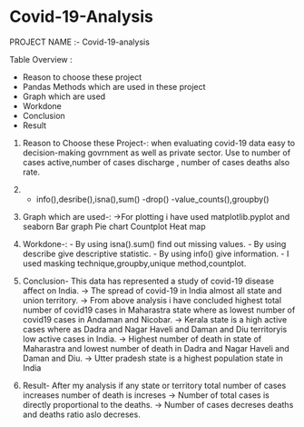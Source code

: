 # Covid-19-Analysis
 
PROJECT NAME :- Covid-19-analysis

Table Overview : 
  - Reason to choose these project
  - Pandas Methods which are used in these project
  - Graph which are used
  - Workdone
  - Conclusion
  - Result


1) Reason to Choose these Project-:
      when evaluating covid-19 data easy to decision-making govrnment as well as private sector.
      Use to number of cases active,number of cases discharge , number of cases deaths also rate. 


2) - info(),desribe(),isna(),sum()
    -drop()
    -value_counts(),groupby()
    
3)  Graph which are used-: ->For plotting i have used matplotlib.pyplot and seaborn
        Bar graph
        Pie chart
        Countplot
        Heat map
        
4) Workdone-:
        - By using isna().sum() find out missing values.
        - By using describe give descriptive statistic.
        - By using info() give information.
        - I used masking technique,groupby,unique method,countplot.
        
5) Conclusion-
            This data has represented a study of covid-19 disease affect on India. -> The spread of covid-19 in India almost all state and union territory. -> From above analysis i have concluded highest total number of covid19 cases in Maharastra state where as lowest number of covid19 cases in Andaman and Nicobar. -> Kerala state is a high active cases where as Dadra and Nagar Haveli and Daman and Diu territoryis low active cases in India. -> Highest number of death in state of Maharastra and lowest number of death in Dadra and Nagar Haveli and Daman and Diu. -> Utter pradesh state is a highest population state in India
            
 6) Result-
          After my analysis if any state or territory total number of cases increases number of death is increses -> Number of total cases is directly proportional to the deaths. -> Number of cases decreses deaths and deaths ratio aslo decreses.
